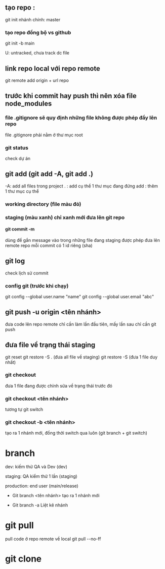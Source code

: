 ## tạo repo : 
git init
nhánh chính: master

### tạo repo đồng bộ vs github
git init -b main

U: untracked, chưa track dc file

## link repo local với repo remote
git remote add origin + url repo

## trước khi commit hay push thì nên xóa file node_modules

### file .gitignore sẽ quy định những file không được phép đẩy lên repo
file .gitignore phải nằm ở thư mục root

### git status
check dự án

## git add (git add -A, git add .)
-A: add all files trong project
. : add cụ thể 1 thư mục đang đứng
add : thêm 1 thư mục cụ thể


### working directory (file màu đỏ)
### staging (màu xanh) chỉ xanh mới đưa lên git repo

#### git commit -m
dùng để gắn message vào trong những file đang staging được phép đưa lên remote repo
mỗi commit có 1 id riêng (sha)

## git log
check lịch sử commit

### config git (trước khi chạy)
git config --global user.name "name"
git config --global user.email "abc"

## git push -u origin <tên nhánh>
đưa code lên repo remote
chỉ cần làm lần đầu tiên, mấy lần sau chỉ cần git push

## đưa file về trạng thái staging
git reset
git restore -S . (đưa all file về staging)
git restore -S <url file> (đưa 1 file duy nhất)

### git checkout <url file>
đưa 1 file đang được chỉnh sửa về trạng thái trước đó
### git checkout <tên nhánh>
tương tự git switch

### git checkout -b <tên nhánh>
tạo ra 1 nhánh mới, đồng thời switch qua luôn (git branch + git switch)


# branch
dev: kiếm thử QA và Dev (dev)

staging: QA kiểm thử 1 lần (staging)

production: end user (main/release)

- Git branch <tên nhánh>
tạo ra 1 nhánh mới

- Git branch -a
Liệt kê nhánh


# git pull 
pull code ở repo remote về local
git pull --no-ff

# git clone <url repo>
